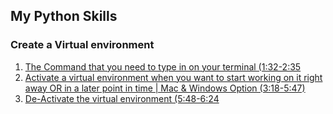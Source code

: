 ## My Python Skills

### Create a Virtual environment

1) [The Command that you need to type in on your terminal (1:32-2:35](https://www.youtube.com/watch?v=4jt9JPoIDpY&t=1m32s)
2) [Activate a virtual environment when you want to start working on it right away OR in a later point in time | Mac &amp; Windows Option (3:18-5:47)](https://www.youtube.com/watch?v=4jt9JPoIDpY&t=3m18s)
3) [De-Activate the virtual environment (5:48-6:24](https://www.youtube.com/watch?v=4jt9JPoIDpY&t=5m48s)
